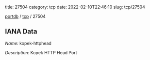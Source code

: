 title: 27504
category: tcp
date: 2022-02-10T22:46:10
slug: tcp/27504

[portdb](/) / [tcp](/category/tcp.html) / 27504


## IANA Data

_Name:_ kopek-httphead

_Description:_ Kopek HTTP Head Port

